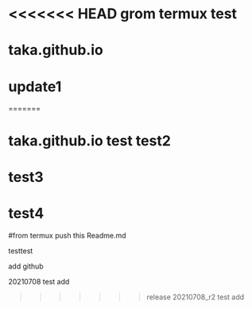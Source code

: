 <<<<<<< HEAD
grom termux test
=======
# taka.github.io
# update1
=======
# taka.github.io test test2
# test3
# test4

#from termux push this Readme.md

testtest

add github 

20210708 test add
>>>>>>> release
20210708_r2 test add